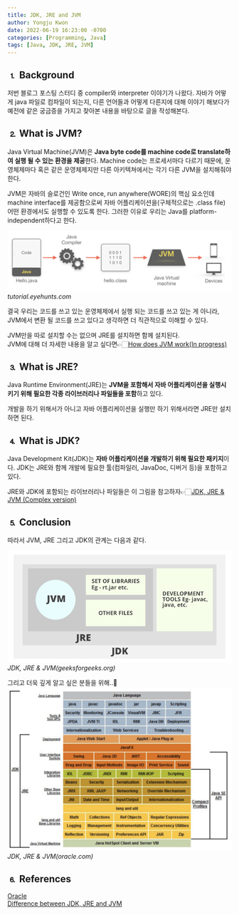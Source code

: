 ```yaml
---
title: JDK, JRE and JVM
author: Yongju Kwon
date: 2022-06-19 16:23:00 -0700
categories: [Programming, Java]
tags: [Java, JDK, JRE, JVM]
---
```


## ⒈ Background

저번 블로그 포스팅 스터디 중 compiler와 interpreter 이야기가 나왔다. 자바가 어떻게 java 파일로 컴파일이 되는지, 다른 언어들과 어떻게 다른지에 대해 이야기 해보다가 예전에 같은 궁금증을 가지고 찾아본 내용을 바탕으로 글을 작성해본다.

## ⒉ What is JVM?

Java Virtual Machine(JVM)은 **Java byte code를 machine code로 translate하여 실행 될 수 있는 환경을 제공**한다. Machine code는 프로세서마다 다르기 때문에, 운영체제마다 혹은 같은 운영체제지만 다른 아키텍쳐에서는 각기 다른 JVM을 설치해줘야 한다.

JVM은 자바의 슬로건인 Write once, run anywhere(WORE)의 핵심 요소인데 machine interface를 제공함으로써 자바 어플리케이션을(구체적으로는 .class file) 어떤 환경에서도 실행할 수 있도록 한다. 그러한 이유로 우리는 Java를 platform-independent하다고 한다. 

![how-java-compiles](/assets/img/20220618/how-java-compiles.png)_tutorial.eyehunts.com_

결국 우리는 코드를 쓰고 있는 운영체제에서 실행 되는 코드를 쓰고 있는 게 아니라, JVM에서 변환 될 코드를 쓰고 있다고 생각하면 더 직관적으로 이해할 수 있다.

JVM만을 따로 설치할 수는 없으며 JRE를 설치하면 함께 설치된다.\
JVM에 대해 더 자세한 내용을 알고 싶다면👉🏻[How does JVM work(In progress)](/posts/how-does-jvm-work)


## ⒊ What is JRE?

Java Runtime Environment(JRE)는 **JVM을 포함해서 자바 어플리케이션을 실행시키기 위해 필요한 각종 라이브러리나 파일들을 포함**하고 있다. 

개발을 하기 위해서가 아니고 자바 어플리케이션을 실행만 하기 위해서라면 JRE만 설치하면 된다.

## ⒋ What is JDK?

Java Development Kit(JDK)는 **자바 어플리케이션을 개발하기 위해 필요한 패키지**이다. JDK는 JRE와 함께 개발에 필요한 툴(컴파일러, JavaDoc, 디버거 등)을 포함하고 있다.

JRE와 JDK에 포함되는 라이브러리나 파일들은 이 그림을 참고하자👉🏻[JDK, JRE & JVM (Complex version)](#-conclusion)

## ⒌ Conclusion

따라서 JVM, JRE 그리고 JDK의 관계는 다음과 같다.

![JDK_JRE_JVM_simple](/assets/img/20220618/jdk-jre-jvm-simple.png)
_JDK, JRE & JVM(geeksforgeeks.org)_

그리고 더욱 깊게 알고 싶은 분들을 위해..🫠
![JDK_JRE_JVM_complex](/assets/img/20220618/jdk-jre-jvm-complex.png)
_JDK, JRE & JVM(oracle.com)_

## ⒍ References

[Oracle](https://oracle.com)\
[Difference between JDK, JRE and JVM](https://www.geeksforgeeks.org/differences-jdk-jre-jvm/)